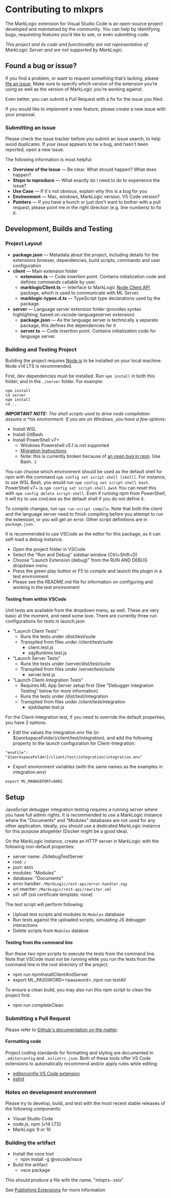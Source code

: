 # Contributing to mlxprs

The MarkLogic extension for Visual Studio Code is an open-source project developed and maintained by the community. You can help by identifying bugs, requesting features you’d like to see, or even submitting code.

_This project and its code and functionality are not representative of MarkLogic Server and are not supported by MarkLogic._

## Found a bug or issue?

If you find a problem, or want to request something that’s lacking, please [file an issue](https://github.com/marklogic-community/mlxprs/issues/new). Make sure to specify which version of the extension you’re using as well as the version of MarkLogic you’re working against.

Even better, you can submit a Pull Request with a fix for the issue you filed.

If you would like to implement a new feature, please create a new issue with your proposal.

### Submitting an Issue

Please check the issue tracker before you submit an issue search, to help avoid duplicates. If your issue appears to be a bug, and hasn't been reported, open a new issue. 

The following information is most helpful:

* **Overview of the Issue** — Be clear. What should happen? What does happen?
* **Steps to reproduce** — What exactly do I need to do to experience the issue?
* **Use Case** — If it's not obvious, explain why this is a bug for you
* **Environment** — Mac, windows, MarkLogic version, VS Code version?
* **Pointers** — If you have a hunch or just don't want to bother with a pull request,
please point me in the right direction (e.g. line numbers) to fix it.

## Development, Builds and Testing

### Project Layout

* **package.json** — Metadata about the project, including details for the extensions browser, dependencies, build scripts, commands and user configuration
* **client** — Main extension folder
    * **extension.ts** — Code insertion point.  Contains initialization code and defines commands callable by user.
    * **marklogicClient.ts** — Interface to MarkLogic [Node Client API](https://github.com/marklogic/node-client-api) package, which is used to communicate with ML Server.
    * **marklogic-types.d.ts** — TypeScript type declarations used by the package.
* **server** — Language server extension folder (provides syntax highlighting; based on vscode-languageserver extension)
    * **package.json** — As the language server is technically a separate package, this defines the dependencies for it
    * **server.ts** — Code insertion point.  Contains initialization code for language server.

### Building and Testing Project

Building the project requires [Node.js](https://nodejs.org/) to be installed on your local machine.  Node v14 LTS is recommended.

First, dev dependencies must be installed.  Run `npm install` in both this folder, and in the `./server` folder.  For example:

```
npm install
cd server
npm install
cd ..
```

***IMPORTANT NOTE:***
*The shell scripts used to drive node compilation assume a \*nix environment.  If you are on Windows, you have a few options:*
* Install WSL
* Install GitBash
* Install PowerShell v7+
    * Windows Powershell v5.1 is not supported
    * [Migration Instructions](https://learn.microsoft.com/en-us/powershell/scripting/whats-new/migrating-from-windows-powershell-51-to-powershell-7?view=powershell-7.2)
    * Note: this is currently broken because of [an open bug in npm](https://github.com/npm/cli/issues/5332).  Use Bash.  :(
        
You can choose which environment should be used as the default shell for npm with the command `npm config set script-shell [shell]`.  For instance, to use WSL Bash, you would run `npm config set script-shell bash`.  PowerShell v7+ is `npm config set script-shell pwsh`  You can reset this with `npm config delete script-shell`.  Even if running npm from PowerShell, it will try to use cmd.exe as the default shell if you do not define it.

To compile changes, run `npm run-script compile`.  Note that both the client and the language server need to finish compiling before you attempt to run the extension, or you will get an error.  Other script definitions are in `package.json.`

It is recommended to use VSCode as the editor for this package, as it can self-load a debug instance.

* Open the project folder in VSCode
* Select the "Run and Debug" sidebar window (Ctrl+Shift+D)
* Choose "Launch Extension (debug)" from the RUN AND DEBUG dropdown menu
* Press the green play button or F5 to compile and launch the plugin in a test environment
* Please see the README.md file for information on configuring and working in the test environment

#### Testing from within VSCode
Unit tests are available from the dropdown menu, as well.  These are very basic at the moment, and need some love.
There are currently three run configurations for tests in launch.json

* "Launch Client Tests"
    * Runs the tests under /dist/test/suite
    * Transpiled from files under /client/test/suite
        * client.test.js 
        * xqyRuntime.test.js 
* "Launch Server Tests"
    * Runs the tests under /server/dist/test/suite
    * Transpiled from files under /server/test/suite
        * server.test.js
* "Launch Client-Integration Tests"
    * Requires ML App Server setup first (See "Debugger Integration Testing" below for more information)
    * Runs the tests under /dist/test/integration
    * Transpiled from files under /client/test/integration
        * sjsAdapter.test.js 

For the Client-Integration test, if you need to override the default properties, you have 2 options.
* Edit the values the integration.env file (in ${workspaceFolder}/client/test/integration), and add the following property to the launch configuration for Client-Integration:

`"envFile": "${workspaceFolder}/client/test/integration/integration.env"`

* Export environment variables (with the same names as the examples in integration.env)

`export ML_MANAGEPORT=8002`


## Setup

JavaScript debugger integration testing requires a running server where you have full admin rights.
It is recommended to use a MarkLogic instance where the "Documents" and "Modules" databases are not used for any other application.
Ideally, you should use a dedicated MarkLogic instance for this purpose altogehter (Docker might be a good idea).

On the MarkLogic instance, create an HTTP server in MarkLogic with the following non-default properties:

- server name: JSdebugTestServer
- root: `/`
- port: `8055`
- modules: "Modules"
- database: "Documents"
- error handler: `/MarkLogic/rest-api/error-handler.xqy`
- url rewriter: `/MarkLogic/rest-api/rewriter.xml`
- ssl: off (ssl certificate template: none)


The test script will perform following:

- Upload test scripts and modules to `Modules` database
- Run tests against the uploaded scripts, simulating JS debugger interactions
- Delete scripts from `Modules` databse


#### Testing from the command line

Run these two npm scripts to execute the tests from the command line. Note that VSCode must not be running while you run the tests from the command line in the root directory of the project.

- npm run npmInstallClientAndServer
- export ML_PASSWORD=\<password> ;npm run testAll

To ensure a clean build, you may also run this npm script to clean the project first.

- npm run completeClean

### Submitting a Pull Request

Please refer to [Github's documentation on the matter](https://help.github.com/articles/creating-a-pull-request/).

#### Formatting code

Project coding standards for formatting and styling are documented in `.editorconfig` and `.eslintrc.json`. Both of these tools offer VS Code extensions to automatically recommend and/or apply rules while editing:

- [editorconfig VS Code extension](https://marketplace.visualstudio.com/items?itemName=EditorConfig.EditorConfig) 
- [eslint](https://marketplace.visualstudio.com/items?itemName=dbaeumer.vscode-eslint)

### Notes on development environment

Please try to develop, build, and test with the most recent stable releases of the following components:

- Visual Studio Code
- node.js, npm (v14 LTS)
- MarkLogic 9 or 10

### Building the artifact

- Install the vsce tool
    - npm install -g @vscode/vsce
- Build the artifact
    - vsce package

This should produce a file with the name, "mlxprs-<version>.vsix"

See [Publishing Extensions](https://code.visualstudio.com/api/working-with-extensions/publishing-extension) for more information